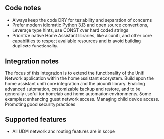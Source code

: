 ## Code notes

- Always keep the code DRY for testability and separation of concerns
- Prefer modern idiomatic Python 3.13 and open source conventions, Leverage type hints, use CONST over hard coded strings
- Prioritize native Home Assistant libraries, like aiounifi, and other core capabilities to respect available resources and to avoid building duplicate functionality.

## Integration notes

The focus of this integration is to extend the functionality of the Unifi Network application within the home assistant ecosystem. Build upon the home assistant unifi core integration and the aiounifi library. Enabling advanced automation, customizable backup and restore, and to be generally useful for homelab and home automation environments. Some examples: enhancing guest network access. Managing child device access. Promoting good security practices

## Supported features

- All UDM network and routing features are in scope